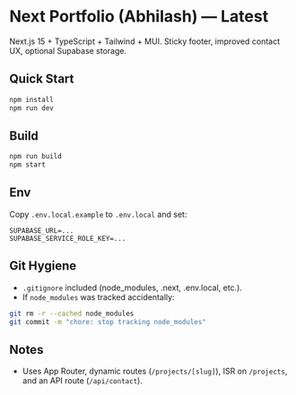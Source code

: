 # Next Portfolio (Abhilash) — Latest

Next.js 15 + TypeScript + Tailwind + MUI. Sticky footer, improved contact UX, optional Supabase storage.

## Quick Start
```bash
npm install
npm run dev
```

## Build
```bash
npm run build
npm start
```

## Env
Copy `.env.local.example` to `.env.local` and set:
```
SUPABASE_URL=...
SUPABASE_SERVICE_ROLE_KEY=...
```

## Git Hygiene
- `.gitignore` included (node_modules, .next, .env.local, etc.).
- If `node_modules` was tracked accidentally:
```bash
git rm -r --cached node_modules
git commit -m "chore: stop tracking node_modules"
```

## Notes
- Uses App Router, dynamic routes (`/projects/[slug]`), ISR on `/projects`, and an API route (`/api/contact`).
